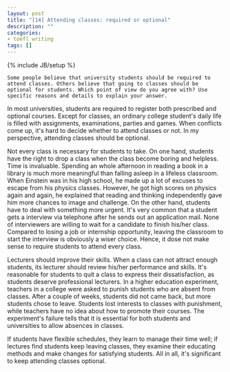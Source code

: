 ```yaml
---
layout: post
title: "[14] Attending classes: required or optional"
description: ""
categories:
- toefl writing 
tags: []
---
```

{% include JB/setup %}

	Some people believe that university students should be required to attend classes. Others believe that going to classes should be optional for students. Which point of view do you agree with? Use specific reasons and details to explain your answer.
	

In most universities, students are required to register both prescribed and optional courses. Except for classes, an ordinary college student's daily life is filled with assignments, examinations, parties and games. When conflicts come up, it's hard to decide whether to attend classes or not. In my perspective, attending classes should be optional.

Not every class is necessary for students to take. On one hand, students have the right to drop a class when the class become boring and helpless. Time is invaluable. Spending an whole afternoon in reading a book in a library is much more meaningful than falling asleep in a lifeless classroom. When Einstein was in his high school, he made up a lot of excuses to escape from his physics classes. However, he got high scores on physics again and again, he explained that reading and thinking independently gave him more chances to image and challenge. On the other hand, students have to deal with something more urgent. It's very common that a student gets a interview via telephone after he sends out an application mail. None of interviewers are willing to wait for a candidate to finish his/her class. Compared to losing a job or internship opportunity, leaving the classroom to start the interview is obviously a wiser choice. Hence, it dose not make sense to require students to attend every class.

Lecturers should improve their skills. When a class can not attract enough students, its lecturer should review his/her performance and skills. It's reasonable for students to quit a class to express their dissatisfaction, as students deserve professional lecturers. In a higher education experiment, teachers in a college were asked to punish students who are absent from classes. After a couple of weeks, students did not came back, but more students chose to leave. Students lost interests to classes with punishment, while teachers have no idea about how to promote their courses. The experiment's failure tells that it is essential for both students and universities to allow absences in classes.

If students have flexible schedules, they learn to manage their time well; if lectures find students keep leaving classes, they examine their educating methods and make changes for satisfying students. All in all, it's significant to keep attending classes optional.